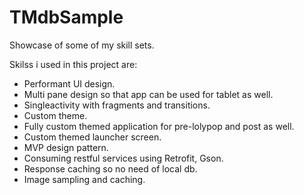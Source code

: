 # TMdbSample
Showcase of some of my skill sets.

Skilss i used in this project are:

- Performant UI design.
- Multi pane design so that app can be used for tablet as well.
- Singleactivity with fragments and transitions.
- Custom theme.
- Fully custom themed application for pre-lolypop and post as well.
- Custom themed launcher screen.
- MVP design pattern.
- Consuming restful services using Retrofit, Gson.
- Response caching so no need of local db.
- Image sampling and caching.
